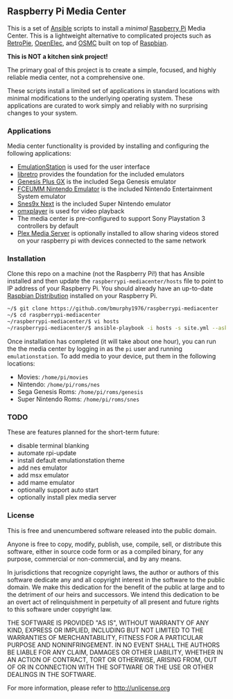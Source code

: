 ## Raspberry Pi Media Center

This is a set of [Ansible](http://www.ansible.com/) scripts to install a _minimal_
[Raspberry Pi](https://www.raspberrypi.org/) Media Center.  This is a lightweight
alternative to complicated projects such as
[RetroPie](http://blog.petrockblock.com/retropie/), [OpenElec](http://openelec.tv/),
and [OSMC](http://osmc.tv/) built on top of [Raspbian](https://www.raspbian.org/).

**This is NOT a kitchen sink project!**

The primary goal of this project is to create a simple, focused, and highly reliable
media center, not a comprehensive one.

These scripts install a limited set of applications in standard locations with
minimal modifications to the underlying operating system.  These applications are
curated to work simply and reliably with no surprising changes to your system.

### Applications

Media center functionality is provided by installing and configuring the following
applications:

* [EmulationStation](http://emulationstation.org/) is used for the user interface
* [libretro](http://www.libretro.com/) provides the foundation for the included emulators
* [Genesis Plus GX](https://github.com/ekeeke/Genesis-Plus-GX) is the included Sega Genesis emulator
* [FCEUMM Nintendo Emulator](https://github.com/libretro/libretro-fceumm) is the included Nintendo Entertainment System emulator
* [Snes9x Next](https://github.com/libretro/snes9x-next) is the included Super Nintendo emulator
* [omxplayer](https://github.com/popcornmix/omxplayer) is used for video playback
* The media center is pre-configured to support Sony Playstation 3 controllers by default
* [Plex Media Server](https://plex.tv/) is optionally installed to allow sharing
  videos stored on your raspberry pi with devices connected to the same network

### Installation

Clone this repo on a machine (not the Raspberry Pi!) that has Ansible installed and
then update the `raspberrypi-mediacenter/hosts` file to point to IP address of your
Raspberry Pi.  You should already have an up-to-date
[Raspbian Distribution](https://www.raspberrypi.org/documentation/installation/installing-images/)
installed on your Raspberry Pi.

```bash
~/$ git clone https://github.com/bmurphy1976/raspberrypi-mediacenter
~/$ cd raspberrypi-mediacenter
~/raspberrypi-mediacenter/$ vi hosts
~/raspberrypi-mediacenter/$ ansible-playbook -i hosts -s site.yml --ask-pass
```

Once installation has completed (it will take about one hour), you can run the the media
center by logging in as the `pi` user and running `emulationstation`.  To add media to
your device, put them in the following locations:

* Movies: `/home/pi/movies`
* Nintendo: `/home/pi/roms/nes`
* Sega Genesis Roms: `/home/pi/roms/genesis`
* Super Nintendo Roms: `/home/pi/roms/snes`

### TODO

These are features planned for the short-term future:

* disable terminal blanking
* automate rpi-update
* install default emulationstation theme
* add nes emulator
* add msx emulator
* add mame emulator
* optionally support auto start
* optionally install plex media server

### License

This is free and unencumbered software released into the public domain.

Anyone is free to copy, modify, publish, use, compile, sell, or
distribute this software, either in source code form or as a compiled
binary, for any purpose, commercial or non-commercial, and by any
means.

In jurisdictions that recognize copyright laws, the author or authors
of this software dedicate any and all copyright interest in the
software to the public domain. We make this dedication for the benefit
of the public at large and to the detriment of our heirs and
successors. We intend this dedication to be an overt act of
relinquishment in perpetuity of all present and future rights to this
software under copyright law.

THE SOFTWARE IS PROVIDED "AS IS", WITHOUT WARRANTY OF ANY KIND,
EXPRESS OR IMPLIED, INCLUDING BUT NOT LIMITED TO THE WARRANTIES OF
MERCHANTABILITY, FITNESS FOR A PARTICULAR PURPOSE AND NONINFRINGEMENT.
IN NO EVENT SHALL THE AUTHORS BE LIABLE FOR ANY CLAIM, DAMAGES OR
OTHER LIABILITY, WHETHER IN AN ACTION OF CONTRACT, TORT OR OTHERWISE,
ARISING FROM, OUT OF OR IN CONNECTION WITH THE SOFTWARE OR THE USE OR
OTHER DEALINGS IN THE SOFTWARE.

For more information, please refer to <http://unlicense.org>
